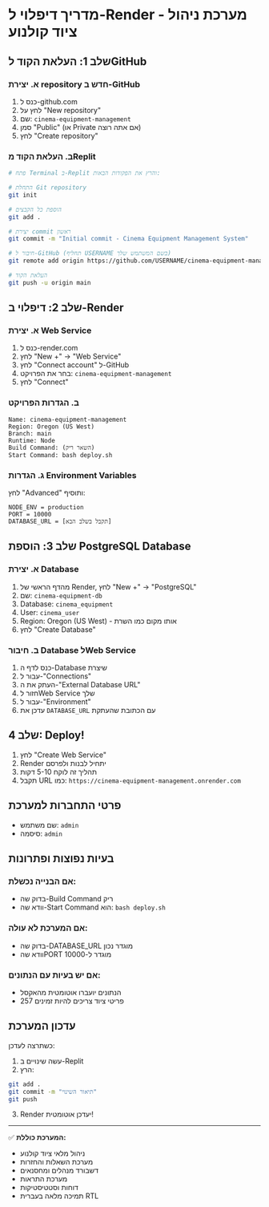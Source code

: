 # מדריך דיפלוי ל-Render - מערכת ניהול ציוד קולנוע

## שלב 1: העלאת הקוד לGitHub

### א. יצירת repository חדש ב-GitHub
1. כנס ל-github.com
2. לחץ על "New repository" 
3. שם: `cinema-equipment-management`
4. סמן "Public" (או Private אם אתה רוצה)
5. לחץ "Create repository"

### ב. העלאת הקוד מReplit
```bash
# פתח Terminal ב-Replit והרץ את הפקודות הבאות:

# התחלת Git repository
git init

# הוספת כל הקבצים
git add .

# יצירת commit ראשון
git commit -m "Initial commit - Cinema Equipment Management System"

# חיבור ל-GitHub (תחליף USERNAME בשם המשתמש שלך)
git remote add origin https://github.com/USERNAME/cinema-equipment-management.git

# העלאת הקוד
git push -u origin main
```

## שלב 2: דיפלוי ב-Render

### א. יצירת Web Service
1. כנס ל-render.com
2. לחץ "New +" → "Web Service"
3. לחץ "Connect account" ל-GitHub
4. בחר את הפרויקט: `cinema-equipment-management`
5. לחץ "Connect"

### ב. הגדרות הפרויקט
```
Name: cinema-equipment-management
Region: Oregon (US West)
Branch: main
Runtime: Node
Build Command: (השאר ריק)
Start Command: bash deploy.sh
```

### ג. הגדרות Environment Variables
לחץ "Advanced" ותוסיף:
```
NODE_ENV = production
PORT = 10000
DATABASE_URL = [תקבל בשלב הבא]
```

## שלב 3: הוספת PostgreSQL Database

### א. יצירת Database
1. מהדף הראשי של Render, לחץ "New +" → "PostgreSQL"
2. שם: `cinema-equipment-db`
3. Database: `cinema_equipment`
4. User: `cinema_user`
5. Region: Oregon (US West) - אותו מקום כמו השרת
6. לחץ "Create Database"

### ב. חיבור Database לWeb Service
1. כנס לדף ה-Database שיצרת
2. עבור ל-"Connections"
3. העתק את ה-"External Database URL"
4. חזור לWeb Service שלך
5. עבור ל-"Environment" 
6. עדכן את `DATABASE_URL` עם הכתובת שהעתקת

## שלב 4: Deploy!
1. לחץ "Create Web Service"
2. Render יתחיל לבנות ולפרסם
3. תהליך זה לוקח 5-10 דקות
4. תקבל URL כמו: `https://cinema-equipment-management.onrender.com`

## פרטי התחברות למערכת
- שם משתמש: `admin`
- סיסמה: `admin`

## בעיות נפוצות ופתרונות

### אם הבנייה נכשלת:
- בדוק שה-Build Command ריק
- וודא שה-Start Command הוא: `bash deploy.sh`

### אם המערכת לא עולה:
- בדוק שה-DATABASE_URL מוגדר נכון
- וודא שהPORT מוגדר ל-10000

### אם יש בעיות עם הנתונים:
- הנתונים יועברו אוטומטית מהאקסל
- 257 פריטי ציוד צריכים להיות זמינים

## עדכון המערכת
כשתרצה לעדכן:
1. עשה שינויים ב-Replit
2. הרץ:
```bash
git add .
git commit -m "תיאור השינוי"
git push
```
3. Render יעדכן אוטומטית!

---

✅ **המערכת כוללת:**
- ניהול מלאי ציוד קולנוע
- מערכת השאלות והחזרות
- דשבורד מנהלים ומחסנאים
- מערכת התראות
- דוחות וסטטיסטיקות
- תמיכה מלאה בעברית RTL